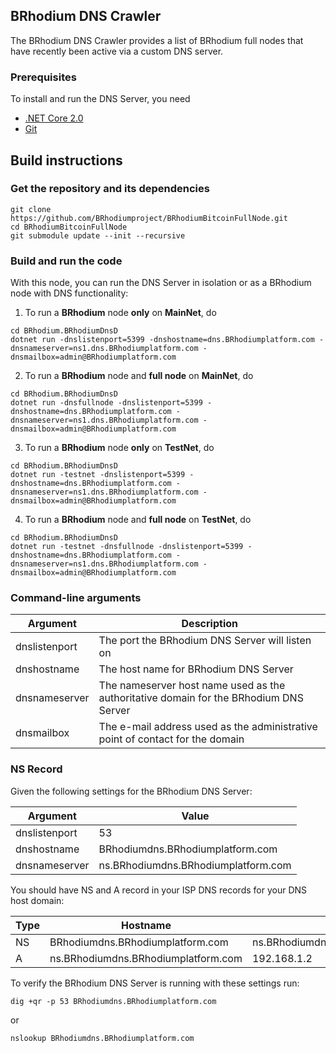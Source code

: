 ## BRhodium DNS Crawler 
The BRhodium DNS Crawler provides a list of BRhodium full nodes that have recently been active via a custom DNS server.

### Prerequisites

To install and run the DNS Server, you need
* [.NET Core 2.0](https://www.microsoft.com/net/download/core)
* [Git](https://git-scm.com/)

## Build instructions

### Get the repository and its dependencies

```
git clone https://github.com/BRhodiumproject/BRhodiumBitcoinFullNode.git  
cd BRhodiumBitcoinFullNode
git submodule update --init --recursive
```

### Build and run the code
With this node, you can run the DNS Server in isolation or as a BRhodium node with DNS functionality:

1. To run a <b>BRhodium</b> node <b>only</b> on <b>MainNet</b>, do
```
cd BRhodium.BRhodiumDnsD
dotnet run -dnslistenport=5399 -dnshostname=dns.BRhodiumplatform.com -dnsnameserver=ns1.dns.BRhodiumplatform.com -dnsmailbox=admin@BRhodiumplatform.com
```  

2. To run a <b>BRhodium</b> node and <b>full node</b> on <b>MainNet</b>, do
```
cd BRhodium.BRhodiumDnsD
dotnet run -dnsfullnode -dnslistenport=5399 -dnshostname=dns.BRhodiumplatform.com -dnsnameserver=ns1.dns.BRhodiumplatform.com -dnsmailbox=admin@BRhodiumplatform.com
```  

3. To run a <b>BRhodium</b> node <b>only</b> on <b>TestNet</b>, do
```
cd BRhodium.BRhodiumDnsD
dotnet run -testnet -dnslistenport=5399 -dnshostname=dns.BRhodiumplatform.com -dnsnameserver=ns1.dns.BRhodiumplatform.com -dnsmailbox=admin@BRhodiumplatform.com
```  

4. To run a <b>BRhodium</b> node and <b>full node</b> on <b>TestNet</b>, do
```
cd BRhodium.BRhodiumDnsD
dotnet run -testnet -dnsfullnode -dnslistenport=5399 -dnshostname=dns.BRhodiumplatform.com -dnsnameserver=ns1.dns.BRhodiumplatform.com -dnsmailbox=admin@BRhodiumplatform.com
```  

### Command-line arguments

| Argument      | Description                                                                          |
| ------------- | ------------------------------------------------------------------------------------ |
| dnslistenport | The port the BRhodium DNS Server will listen on                                       |
| dnshostname   | The host name for BRhodium DNS Server                                                 |
| dnsnameserver | The nameserver host name used as the authoritative domain for the BRhodium DNS Server |
| dnsmailbox    | The e-mail address used as the administrative point of contact for the domain        |

### NS Record

Given the following settings for the BRhodium DNS Server:

| Argument      | Value                             |
| ------------- | --------------------------------- |
| dnslistenport | 53                                |
| dnshostname   | BRhodiumdns.BRhodiumplatform.com    |
| dnsnameserver | ns.BRhodiumdns.BRhodiumplatform.com |

You should have NS and A record in your ISP DNS records for your DNS host domain:

| Type     | Hostname                          | Data                              |
| -------- | --------------------------------- | --------------------------------- |
| NS       | BRhodiumdns.BRhodiumplatform.com    | ns.BRhodiumdns.BRhodiumplatform.com |
| A        | ns.BRhodiumdns.BRhodiumplatform.com | 192.168.1.2                       |

To verify the BRhodium DNS Server is running with these settings run:

```
dig +qr -p 53 BRhodiumdns.BRhodiumplatform.com
```  
or
```
nslookup BRhodiumdns.BRhodiumplatform.com
```
